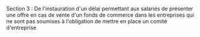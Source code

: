 Section 3 : De l'instauration d'un délai permettant aux salariés de présenter une offre en cas de vente d'un fonds de commerce dans les entreprises qui ne sont pas soumises à l'obligation de mettre en place un comité d'entreprise